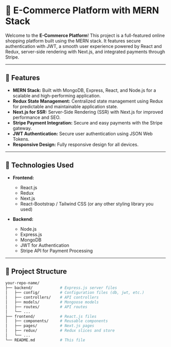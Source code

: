 # 🛒 E-Commerce Platform with MERN Stack

Welcome to the **E-Commerce Platform**! This project is a full-featured online shopping platform built using the MERN stack. It features secure authentication with JWT, a smooth user experience powered by React and Redux, server-side rendering with Next.js, and integrated payments through Stripe. 


---

## 🚀 Features

- **MERN Stack:** Built with MongoDB, Express, React, and Node.js for a scalable and high-performing application.
- **Redux State Management:** Centralized state management using Redux for predictable and maintainable application state.
- **Next.js for SSR:** Server-Side Rendering (SSR) with Next.js for improved performance and SEO.
- **Stripe Payment Integration:** Secure and easy payments with the Stripe gateway.
- **JWT Authentication:** Secure user authentication using JSON Web Tokens.
- **Responsive Design:** Fully responsive design for all devices.

---

## 🔧 Technologies Used

- **Frontend:**
  - React.js
  - Redux
  - Next.js
  - React-Bootstrap / Tailwind CSS (or any other styling library you used)

- **Backend:**
  - Node.js
  - Express.js
  - MongoDB
  - JWT for Authentication
  - Stripe API for Payment Processing

---

## 📂 Project Structure

```bash
your-repo-name/
├── backend/            # Express.js server files
│   ├── config/         # Configuration files (db, jwt, etc.)
│   ├── controllers/    # API controllers
│   ├── models/         # Mongoose models
│   ├── routes/         # API routes
│   └── ...
├── frontend/           # React.js files
│   ├── components/     # Reusable components
│   ├── pages/          # Next.js pages
│   ├── redux/          # Redux slices and store
│   └── ...
└── README.md           # This file
